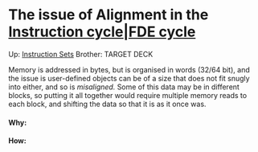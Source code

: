 # The issue of Alignment in the [Instruction cycle|FDE cycle](instruction_cycle|fde_cycle)

Up: [Instruction Sets](instruction_sets)
Brother:
TARGET DECK

Memory is addressed in bytes, but is organised in words (32/64 bit),
and the issue is user-defined objects can be of a size that does not fit snugly into either, and so is *misaligned.* Some of this data may be in different blocks, so putting it all together would require multiple memory reads to each block, and shifting the data so that it is as it once was.







































#### Why:
#### How:









